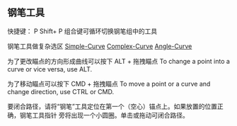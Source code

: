 ## 钢笔工具
快捷键： P
  Shift+ P 组合键可循环切换钢笔组中的工具

钢笔工具做复杂选区
[Simple-Curve](../Images/Simple-Curve-350x350.jpg)
[Complex-Curve](../Images/Complex-Curve-350x350.jpg)
[Angle-Curve](../Images/Angle-Curve-350x350)

为了更改瞄点的方向形成曲线可以按下 ALT + 拖拽瞄点
To change a point into a curve or vice versa, use ALT.

为了移动瞄点可以按下 CMD + 拖拽瞄点
To move a point or a curve and change direction, use CTRL or CMD.

要闭合路径，请将“钢笔”工具定位在第一个（空心）锚点上。如果放置的位置正确，钢笔工具指针  旁将出现一个小圆圈。单击或拖动可闭合路径。